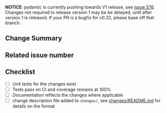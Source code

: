 <!-- Thank you for your contribution! -->
<!-- See https://pydantic-docs.helpmanual.io/#contributing-to-pydantic for help on Contributing -->
<!-- Don't worry about making lots of commits on a pull request, they'll be squashed on merge anyway -->

**NOTICE**: pydantic is currently pushing towards V1 release, 
see [issue 576](https://github.com/samuelcolvin/pydantic/issues/576). Changes not required to release version 1
may be be delayed, until after version 1 is released. If your PR is a bugfix for v0.32, please base off that branch.

## Change Summary

<!-- Please give a short summary of the changes. -->

## Related issue number

<!-- Are there any issues opened that will be resolved by merging this change? -->

## Checklist

* [ ] Unit tests for the changes exist
* [ ] Tests pass on CI and coverage remains at 100%
* [ ] Documentation reflects the changes where applicable
* [ ] change description file added to `changes/`, 
  see [changes/README.md](https://github.com/samuelcolvin/pydantic/blob/master/changes/README.md) for details
  on the format
